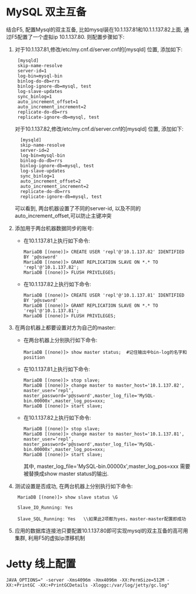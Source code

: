 # MySQL 双主互备

结合F5, 配置Mysql的双主互备, 比如mysql装在10.1.137.81和10.1.1.137.82上面, 通过F5配置了一个虚拟ip 10.1.137.80. 则配置步骤如下:

1. 对于10.1.137.81,修改/etc/my.cnf.d/server.cnf的[mysqld] 位置, 添加如下:

        [mysqld]
        skip-name-resolve
        server-id=1
        log-bin=mysql-bin
        binlog-do-db=rrs
        binlog-ignore-db=mysql, test
        log-slave-updates
        sync_binlog=1
        auto_increment_offset=1
        auto_increment_increment=2
        replicate-do-db=rrs
        replicate-ignore-db=mysql, test

     对于10.1.137.82,修改/etc/my.cnf.d/server.cnf的[mysqld] 位置, 添加如下:

         [mysqld]
         skip-name-resolve
         server-id=2
         log-bin=mysql-bin
         binlog-do-db=rrs
         binlog-ignore-db=mysql, test
         log-slave-updates
         sync_binlog=1
         auto_increment_offset=2
         auto_increment_increment=2
         replicate-do-db=rrs
         replicate-ignore-db=mysql, test

      可以看到, 两台机器设置了不同的server-id, 以及不同的auto_increment_offset,可以防止主键冲突

2.  添加用于两台机器数据同步的账号:

    * 在10.1.137.81上执行如下命令:

          MariaDB [(none)]> CREATE USER 'repl'@'10.1.137.82' IDENTIFIED BY 'p@ssword'
          MariaDB [(none)]> GRANT REPLICATION SLAVE ON *.* TO 'repl'@'10.1.137.82';
          MariaDB [(none)]> FLUSH PRIVILEGES;

    * 在10.1.137.82上执行如下命令:

          MariaDB [(none)]> CREATE USER 'repl'@'10.1.137.81' IDENTIFIED BY 'p@ssword'
          MariaDB [(none)]> GRANT REPLICATION SLAVE ON *.* TO 'repl'@'10.1.137.81';
          MariaDB [(none)]> FLUSH PRIVILEGES;

3. 在两台机器上都要设置对方为自己的master:

   * 在两台机器上分别执行如下命令:

         MariaDB [(none)]> show master status;  #记住输出中bin-log的名字和position

   * 在10.1.137.81上执行如下命令:

         MariaDB [(none)]> stop slave;
         MariaDB [(none)]> change master to master_host='10.1.137.82', master_user=’repl’, master_password='p@ssword',master_log_file='MySQL-bin.00000x',master_log_pos=xxx;
         MariaDB [(none)]> start slave;

   * 在10.1.137.82上执行如下命令:

         MariaDB [(none)]> stop slave;
         MariaDB [(none)]> change master to master_host='10.1.137.81', master_user=’repl’, master_password='p@ssword',master_log_file='MySQL-bin.00000x',master_log_pos=xxx;
         MariaDB [(none)]> start slave;

       其中, master_log_file='MySQL-bin.00000x',master_log_pos=xxx 需要被替换成show master status的输出.

4. 测试设置是否成功, 在两台机器上分别执行如下命令:

        MariaDB [(none)]> show slave status \G

        Slave_IO_Running: Yes

        Slave_SQL_Running: Yes   \\如果此2项都为yes，master-master配置即成功

5. 应用的数据库连接池只要配置10.1.137.80即可实现mysql的双主互备的高可用集群, 利用F5的虚拟ip漂移机制

# Jetty 线上配置

`JAVA_OPTIONS=" -server -Xms4096m -Xmx4096m -XX:PermSize=512M -XX:+PrintGC -XX:+PrintGCDetails -Xloggc:/var/log/jetty/gc.log"`
